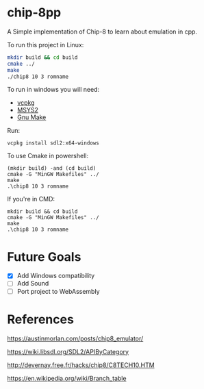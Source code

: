# chip-8pp

A Simple implementation of Chip-8 to learn about emulation in cpp.


To run this project in Linux:
```Bash
mkdir build && cd build
cmake ../
make
./chip8 10 3 romname
```

To run in windows you will need:
- [vcpkg](https://vcpkg.io/en/)
- [MSYS2](https://code.visualstudio.com/docs/languages/cpp)
- [Gnu Make](https://gnuwin32.sourceforge.net/packages/make.htm)

Run:
```shell
vcpkg install sdl2:x64-windows
```
To use Cmake in powershell:
```shell
(mkdir build) -and (cd build)
cmake -G "MinGW Makefiles" ../
make
.\chip8 10 3 romname
```
If you're in CMD:
```shell
mkdir build && cd build
cmake -G "MinGW Makefiles" ../
make
.\chip8 10 3 romname
```

# Future Goals

- [x] Add Windows compatibility 
- [ ] Add Sound
- [ ] Port project to WebAssembly

# References 

https://austinmorlan.com/posts/chip8_emulator/

https://wiki.libsdl.org/SDL2/APIByCategory

http://devernay.free.fr/hacks/chip8/C8TECH10.HTM

https://en.wikipedia.org/wiki/Branch_table

